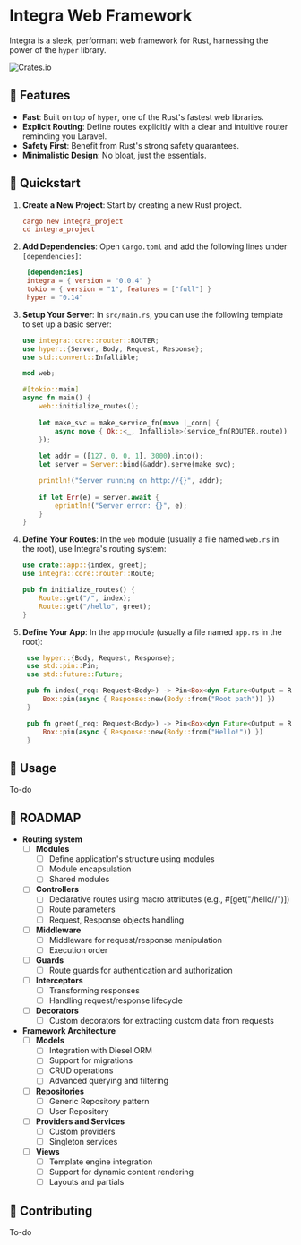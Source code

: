 
# Integra Web Framework

Integra is a sleek, performant web framework for Rust, harnessing the power of the `hyper` library.

![Crates.io](https://img.shields.io/crates/v/integra) 

## 🌟 Features

- **Fast**: Built on top of `hyper`, one of the Rust's fastest web libraries.
- **Explicit Routing**: Define routes explicitly with a clear and intuitive router reminding you Laravel.
- **Safety First**: Benefit from Rust's strong safety guarantees.
- **Minimalistic Design**: No bloat, just the essentials.

## 🚀 Quickstart

1. **Create a New Project**: Start by creating a new Rust project.
   ```toml
   cargo new integra_project
   cd integra_project
   ```

2. **Add Dependencies**: Open `Cargo.toml` and add the following lines under `[dependencies]`:
   ```toml
    [dependencies]
    integra = { version = "0.0.4" }
    tokio = { version = "1", features = ["full"] }
    hyper = "0.14"
   ```

3. **Setup Your Server**: In `src/main.rs`, you can use the following template to set up a basic server:
   ```rust
   use integra::core::router::ROUTER;
   use hyper::{Server, Body, Request, Response};
   use std::convert::Infallible;
   
   mod web;
   
   #[tokio::main]
   async fn main() {
       web::initialize_routes();
       
       let make_svc = make_service_fn(move |_conn| {
           async move { Ok::<_, Infallible>(service_fn(ROUTER.route)) }
       });
       
       let addr = ([127, 0, 0, 1], 3000).into();
       let server = Server::bind(&addr).serve(make_svc);

       println!("Server running on http://{}", addr);
       
       if let Err(e) = server.await {
           eprintln!("Server error: {}", e);
       }
   }
   ```

4. **Define Your Routes**: In the `web` module (usually a file named `web.rs` in the root), use Integra's routing system:
   ```rust
   use crate::app::{index, greet};
   use integra::core::router::Route;

   pub fn initialize_routes() {
       Route::get("/", index);
       Route::get("/hello", greet);
   }
   ```

4. **Define Your App**: In the `app` module (usually a file named `app.rs` in the root):
   ```rust
    use hyper::{Body, Request, Response};
    use std::pin::Pin;
    use std::future::Future;

    pub fn index(_req: Request<Body>) -> Pin<Box<dyn Future<Output = Response<Body>> + Send>> {
        Box::pin(async { Response::new(Body::from("Root path")) })
    }

    pub fn greet(_req: Request<Body>) -> Pin<Box<dyn Future<Output = Response<Body>> + Send>> {
        Box::pin(async { Response::new(Body::from("Hello!")) })
    }
   ```

## 📘 Usage

To-do

## 🎯 ROADMAP 

- **Routing system**
  - [ ] **Modules**
    - ☐ Define application's structure using modules
    - ☐ Module encapsulation
    - ☐ Shared modules
  - [ ] **Controllers**
    - ☐ Declarative routes using macro attributes (e.g., #[get("/hello/<name>/<age>")])
    - ☐ Route parameters
    - ☐ Request, Response objects handling
  - [ ] **Middleware**
    - ☐ Middleware for request/response manipulation
    - ☐ Execution order
  - [ ] **Guards**
    - ☐ Route guards for authentication and authorization
  - [ ] **Interceptors**
    - ☐ Transforming responses
    - ☐ Handling request/response lifecycle
  - [ ] **Decorators**
    - ☐ Custom decorators for extracting custom data from requests

- **Framework Architecture**
  - [ ] **Models**
    - ☐ Integration with Diesel ORM
    - ☐ Support for migrations
    - ☐ CRUD operations
    - ☐ Advanced querying and filtering
  - [ ] **Repositories**
    - ☐ Generic Repository pattern
    - ☐ User Repository
  - [ ] **Providers and Services** 
    - ☐ Custom providers
    - ☐ Singleton services
  - [ ] **Views**
    - ☐ Template engine integration
    - ☐ Support for dynamic content rendering
    - ☐ Layouts and partials

## 🤝 Contributing

To-do
